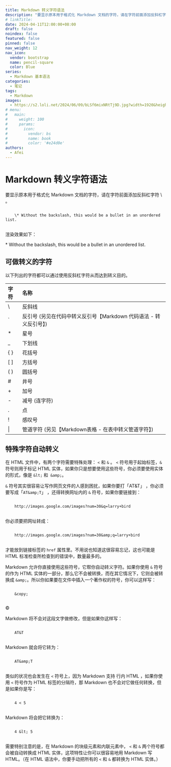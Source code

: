 ```yaml
---
title: Markdown 转义字符语法
description: "要显示原本用于格式化 Markdown 文档的字符，请在字符前面添加反斜杠字符 \ 。"
# linkTitle:
date: 2024-04-11T12:00:00+08:00
draft: false
noindex: false
featured: false
pinned: false
nav_weight: 12
nav_icon:
  vendor: bootstrap
  name: pencil-square
  color: Blue
series:
  - Markdown 基本语法
categories:
  - 笔记
tags:
  - Markdown
images:
  - https://s2.loli.net/2024/06/09/bLSf6mixNRtTj9D.jpg?width=1920&height=1440
# menu:
#   main:
#     weight: 100
#     params:
#       icon:
#         vendor: bs
#         name: book
#         color: '#e24d0e'
authors:
  - Afei
---
```


# Markdown 转义字符语法
要显示原本用于格式化 Markdown 文档的字符，请在字符前面添加反斜杠字符 \ 。
```

	\* Without the backslash, this would be a bullet in an unordered list.
	
```
渲染效果如下：

\* Without the backslash, this would be a bullet in an unordered list.

## 可做转义的字符
以下列出的字符都可以通过使用反斜杠字符从而达到转义目的。

| 字符  | 名称                                                              |
| :---- | :---------------------------------------------------------------- |
| \     | 反斜线                                                            |
| \`    | 反引号 (另见在代码中转义反引号【Markdown 代码语法 - 转义反引号】) |
| \*    | 星号                                                              |
| \_    | 下划线                                                            |
| \{ \} | 花括号                                                            |
| \[ \] | 方括号                                                            |
| \( \) | 圆括号                                                            |
| \#    | 井号                                                              |
| +     | 加号                                                              |
| -     | 减号 (连字符)                                                     |
| .     | 点                                                                |
| !     | 感叹号                                                            |
| \|    | 管道字符 (另见【Markdown表格 - 在表中转义管道字符】)              |

## 特殊字符自动转义
在 HTML 文件中，有两个字符需要特殊处理： `<` 和 `&` 。 `<` 符号用于起始标签，`&` 符号则用于标记 HTML 实体，如果你只是想要使用这些符号，你必须要使用实体的形式，像是 `&lt;` 和` &amp;`。

`&` 符号其实很容易让写作网页文件的人感到困扰，如果你要打「AT&T」 ，你必须要写成「`AT&amp;T`」 ，还得转换网址内的 `&` 符号，如果你要链接到：
```

	http://images.google.com/images?num=30&q=larry+bird
	
```

你必须要把网址转成：
```

	http://images.google.com/images?num=30&amp;q=larry+bird
	
```

才能放到链接标签的 `href` 属性里。不用说也知道这很容易忘记，这也可能是 HTML 标准检查所检查到的错误中，数量最多的。

Markdown 允许你直接使用这些符号，它帮你自动转义字符。如果你使用 `&` 符号的作为 HTML 实体的一部分，那么它不会被转换，而在其它情况下，它则会被转换成 `&amp;`。所以你如果要在文件中插入一个著作权的符号，你可以这样写：
```

	&copy;
	
```

&copy;

Markdown 将不会对这段文字做修改，但是如果你这样写：
```

	AT&T
	
```

Markdown 就会将它转为：
```

	AT&amp;T
	
```

类似的状况也会发生在 `<` 符号上，因为 Markdown 支持 行内 HTML ，如果你使用 `<` 符号作为 HTML 标签的分隔符，那 Markdown 也不会对它做任何转换，但是如果你是写：
```

	4 < 5
	
```

Markdown 将会把它转换为：
```

	4 &lt; 5
	
```

需要特别注意的是，在 Markdown 的块级元素和内联元素中， `<` 和 `&` 两个符号都会被自动转换成 HTML 实体，这项特性让你可以很容易地用 Markdown 写 HTML。（在 HTML 语法中，你要手动把所有的 `<` 和 `&` 都转换为 HTML 实体。）

